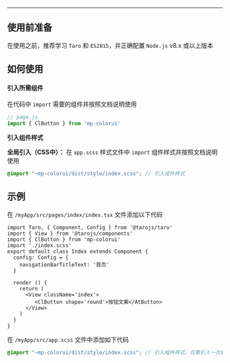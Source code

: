 ****

## 使用前准备

在使用之前，推荐学习 `Taro` 和 `ES2015`，并正确配置 `Node.js` v8.x 或以上版本



## 如何使用

#### 引入所需组件

在代码中 `import` 需要的组件并按照文档说明使用

```js
// page.js
import { ClButton } from 'mp-colorui'
```

**引入组件样式**

**全局引入（CSS中）：** 在 `app.scss` 样式文件中 `import` 组件样式并按照文档说明使用

```scss
@import "~mp-colorui/dist/style/index.scss"; // 引入组件样式
```

 

## 示例

在 `/myApp/src/pages/index/index.tsx` 文件添加以下代码

```tsx
import Taro, { Component, Config } from '@tarojs/taro'
import { View } from '@tarojs/components'
import { ClButton } from 'mp-colorui'
import './index.scss'
export default class Index extends Component {
  config: Config = {
    navigationBarTitleText: '首页'
  }
  
  render () {
    return (
      <View className='index'>
         <ClButton shape='round'>按钮文案</AtButton>
      </View>
    )
  }
}
```

在 `/myApp/src/app.scss` 文件中添加如下代码

```scss
@import "~mp-colorui/dist/style/index.scss"; // 引入组件样式，仅需引入一次即可
```